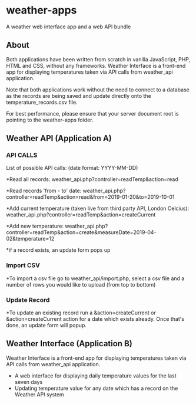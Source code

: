 # weather-apps
A weather web interface app and a web API bundle

## About 
Both applications have been written from scratch in vanilla JavaScript, PHP, HTML and CSS, without any frameworks. Weather Interface is a front-end app for displaying temperatures taken via API calls from weather_api application.

Note that both applications work without the need to connect to a database as the records are being saved and update directly onto the temperature_records.csv file. 

For best performance, please ensure that your server document root is pointing to the weather-apps folder. 

## Weather API (Application A) 
### API CALLS
List of possible API calls:
(date format: YYYY-MM-DD)

*Read all records:
weather_api.php?controller=readTemp&action=read

*Read records 'from - to' date:
weather_api.php?controller=readTemp&action=read&from=2019-01-20&to=2019-10-01

*Add current temperature (taken live from third party API, London Celcius):
weather_api.php?controller=readTemp&action=createCurrent

*Add new temperature:
weather_api.php?controller=readTemp&action=create&measureDate=2019-04-02&temperature=12

*if a record exists, an update form pops up

### Import CSV
*To import a csv file go to weather_api/import.php, select a csv file and a number of rows you would like to upload (from top to bottom)

### Update Record
*To update an existing record run a &action=createCurrent or &action=createCurrent action for a date which exists already. Once that's done, an update form will popup. 

## Weather Interface (Application B)
Weather Interface is a front-end app for displaying temperatures taken via API calls from weather_api application.

* A web interface for displaying daily temperature values for the last seven days 
* Updating temperature value for any date which has a record on the Weather API system

